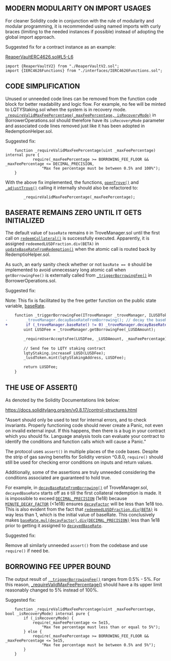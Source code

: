## MODERN MODULARITY ON IMPORT USAGES
For cleaner Solidity code in conjunction with the rule of modularity and modular programming, it is recommended using named imports with curly braces (limiting to the needed instances if possible) instead of adopting the global import approach.

Suggested fix for a contract instance as an example:

[ReaperVaultERC4626.sol#L5-L6](https://github.com/code-423n4/2023-02-ethos/blob/main/Ethos-Vault/contracts/ReaperVaultERC4626.sol#L5-L6)

```
import {ReaperVaultV2} from "./ReaperVaultV2.sol";
import {IERC4626Functions} from "./interfaces/IERC4626Functions.sol";
```

## CODE SIMPLIFICATION
Unused or unneeded code lines can be removed from the function code block for better readability and logic flow. For example, no fee will be minted to LQTYStaking.sol when the system is in recovery mode. [`_requireValidMaxFeePercentage(_maxFeePercentage, isRecoveryMode)`](https://github.com/code-423n4/2023-02-ethos/blob/main/Ethos-Core/contracts/BorrowerOperations.sol#L648-L656) in BorrowerOperations.sol should therefore have its `isRecoveryMode` parameter and associated code lines removed just like it has been adopted in RedemptionHelper.sol.

Suggested fix:

```
    function _requireValidMaxFeePercentage(uint _maxFeePercentage) internal pure {
            require(_maxFeePercentage >= BORROWING_FEE_FLOOR && _maxFeePercentage <= DECIMAL_PRECISION,
                "Max fee percentage must be between 0.5% and 100%");
    }
```

With the above fix implemented, the functions, [`openTrove()`](https://github.com/code-423n4/2023-02-ethos/blob/main/Ethos-Core/contracts/BorrowerOperations.sol#L648-L656) and [`_adjustTrove()`](https://github.com/code-423n4/2023-02-ethos/blob/main/Ethos-Core/contracts/BorrowerOperations.sol#L293) calling it internally should also be refactored to:

```
        _requireValidMaxFeePercentage(_maxFeePercentage);
```

## BASERATE REMAINS ZERO UNTIL IT GETS INITIALIZED
The default value of `baseRate` remains `0` in TroveManager.sol until the first call on [`redeemCollateral()`](https://github.com/code-423n4/2023-02-ethos/blob/main/Ethos-Core/contracts/TroveManager.sol#L1016-L1040) is successfully executed. Apparently, it is assigned `redeemedLUSDFraction.div(BETA)` in [`updateBaseRateFromRedemption()`](https://github.com/code-423n4/2023-02-ethos/blob/main/Ethos-Core/contracts/TroveManager.sol#L1397-L1423) when the atomic call is routed back by RedemptioHelper.sol. 

As such, an early sanity check whether or not `basRate == 0` should be implemented to avoid unnecessary long atomic call when `getBorrowingFee()` is externally called from [`_triggerBorrowingFee()`](https://github.com/code-423n4/2023-02-ethos/blob/main/Ethos-Core/contracts/BorrowerOperations.sol#L421) in BorrowerOperations.sol.  

Suggested fix:

Note: This fix is facilitated by the free getter function on the public state variable, [baseRate](https://github.com/code-423n4/2023-02-ethos/blob/main/Ethos-Core/contracts/TroveManager.sol#L63).

```diff
    function _triggerBorrowingFee(ITroveManager _troveManager, ILUSDToken _lusdToken, uint _LUSDAmount, uint _maxFeePercentage) internal returns (uint) {
-        _troveManager.decayBaseRateFromBorrowing(); // decay the baseRate state variable
+        if (_troveManager.baseRate() != 0) _troveManager.decayBaseRateFromBorrowing(); // decay the baseRate state variable
        uint LUSDFee = _troveManager.getBorrowingFee(_LUSDAmount);

        _requireUserAcceptsFee(LUSDFee, _LUSDAmount, _maxFeePercentage);
        
        // Send fee to LQTY staking contract
        lqtyStaking.increaseF_LUSD(LUSDFee);
        _lusdToken.mint(lqtyStakingAddress, LUSDFee);

        return LUSDFee;
    }
``` 
## THE USE OF ASSERT()
As denoted by the Solidity Documentations link below:

https://docs.soliditylang.org/en/v0.8.17/control-structures.html

"Assert should only be used to test for internal errors, and to check invariants. Properly functioning code should never create a Panic, not even on invalid external input. If this happens, then there is a bug in your contract which you should fix. Language analysis tools can evaluate your contract to identify the conditions and function calls which will cause a Panic."

The protocol uses `assert()` in multiple places of the code bases. Despite the strip of gas saving benefits for Solidity version ^0.8.0, `require()` should still be used for checking error conditions on inputs and return values.

Additionally, some of the assertions are truly unneeded considering the conditions associated are guaranteed to hold true. 

For example, in [`decayBaseRateFromBorrowing()`](https://github.com/code-423n4/2023-02-ethos/blob/main/Ethos-Core/contracts/TroveManager.sol#L1489) of TroveManager.sol, `decayedBaseRate` starts off as `0` till the first collateral redemption is made. It is impossible to exceed [`DECIMAL_PRECISION`](https://github.com/code-423n4/2023-02-ethos/blob/main/Ethos-Core/contracts/Dependencies/BaseMath.sol#L6) (1e18) because [`MINUTE_DECAY_FACTOR`](https://github.com/code-423n4/2023-02-ethos/blob/main/Ethos-Core/contracts/TroveManager.sol#L53) (<1e18) ensures [`decayFactor`](https://github.com/code-423n4/2023-02-ethos/blob/main/Ethos-Core/contracts/TroveManager.sol#L1511) will be less than 1e18 too. This is also evident from the fact that [`redeemedLUSDFraction.div(BETA)`](https://github.com/code-423n4/2023-02-ethos/blob/main/Ethos-Core/contracts/TroveManager.sol#L1408-L1411) is way less than 1, which is the initial value of baseRate. This conclusively makes [`baseRate.mul(decayFactor).div(DECIMAL_PRECISION)`](https://github.com/code-423n4/2023-02-ethos/blob/main/Ethos-Core/contracts/TroveManager.sol#L1513) less than 1e18 prior to getting it assigned to [`decayedBaseRate`](https://github.com/code-423n4/2023-02-ethos/blob/main/Ethos-Core/contracts/TroveManager.sol#L1488).

Suggested fix:

Remove all similarly unneeded `assert()` from the codebase and use `require()` if need be.

## BORROWING FEE UPPER BOUND
The output result of [` _triggerBorrowingFee()`](https://github.com/code-423n4/2023-02-ethos/blob/main/Ethos-Core/contracts/BorrowerOperations.sol#L419-L430) ranges from 0.5% - 5%. For this reason, [_requireValidMaxFeePercentage()](https://github.com/code-423n4/2023-02-ethos/blob/main/Ethos-Core/contracts/BorrowerOperations.sol#L648-L656) should have a its upper limit reasonably changed to 5% instead of 100%.

Suggested fix:

```
    function _requireValidMaxFeePercentage(uint _maxFeePercentage, bool _isRecoveryMode) internal pure {
        if (_isRecoveryMode) {
            require(_maxFeePercentage <= 5e15,
                "Max fee percentage must less than or equal to 5%");
        } else {
            require(_maxFeePercentage >= BORROWING_FEE_FLOOR && _maxFeePercentage <= 5e15,
                "Max fee percentage must be between 0.5% and 5%");
        }
    }
```